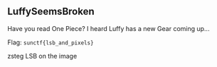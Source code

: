 ## LuffySeemsBroken
Have you read One Piece? I heard Luffy has a new Gear coming up...

Flag: `sunctf{lsb_and_pixels}`

zsteg LSB on the image
